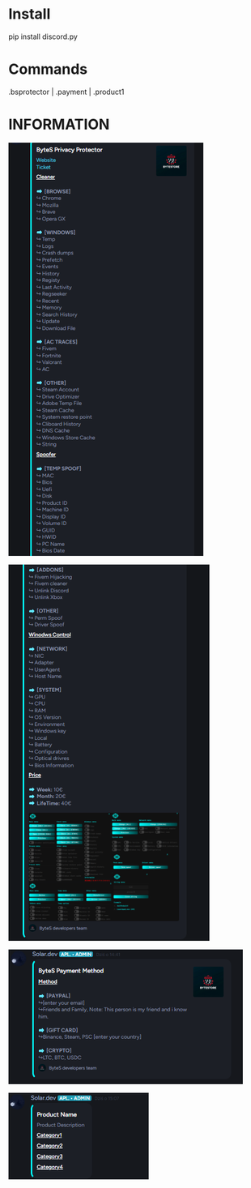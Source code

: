 # Install
pip install discord.py

# Commands
.bsprotector | .payment | .product1

# INFORMATION 

![](https://github.com/MrQueecy/Discord-Autoresponder-Bot/blob/main/image%20(1).png)

![](https://github.com/MrQueecy/Discord-Autoresponder-Bot/blob/main/image%20(2).png)

![](https://github.com/MrQueecy/Discord-Autoresponder-Bot/blob/main/image.png)

![](https://github.com/MrQueecy/Discord-Autoresponder-Bot/blob/main/yourproduct.png)
